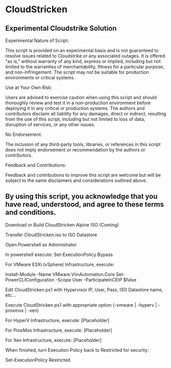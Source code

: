 # CloudStricken
Experimental Cloudstrike Solution
-

Experimental Nature of Script:

This script is provided on an experimental basis and is not guaranteed to resolve issues related to Cloudstrike or any associated outages. 
It is offered "as is," without warranty of any kind, express or implied, including but not limited to the warranties of merchantability, fitness for a particular purpose, and non-infringement. 
The script may not be suitable for production environments or critical systems.

Use at Your Own Risk:

Users are advised to exercise caution when using this script and should thoroughly review and test it in a non-production environment before deploying it in any critical or production systems. 
The authors and contributors disclaim all liability for any damages, direct or indirect, resulting from the use of this script, including but not limited to loss of data, disruption of services, or any other issues.

No Endorsement:

The inclusion of any third-party tools, libraries, or references in this script does not imply endorsement or recommendation by the authors or contributors.

Feedback and Contributions:

Feedback and contributions to improve this script are welcome but will be subject to the same disclaimers and considerations outlined above.

By using this script, you acknowledge that you have read, understood, and agree to these terms and conditions.
-

Download or Build CloudStricken Alpine ISO (Coming)

Transfer CloudStricken.iso to ISO Datastore

Open Powershell as Administrator

In powershell execute:
Set-ExecutionPolicy Bypass

For VMware ESXi (vSphere) Infrastructure, execute:

Install-Module -Name VMware.VimAutomation.Core
Set-PowerCLIConfiguration -Scope User -ParticipateInCEIP $false

Edit CloudStricken.ps1 with Hypervisor IP, User, Pass, ISO Datastore name, etc...

Execute CloudStricken.ps1 with appropriate option (-vmware | -hyperv | -proxmox | -xen)


For HyperV Infrastructure, execute:
[Placeholder]


For ProxMox Infrastructure, execute:
[Placeholder]


For Xen Infrastructure, execute:
[Placeholder]

When finished, turn Execution Policy back to Restricted for security:

Set-ExecutionPolicy Restricted
